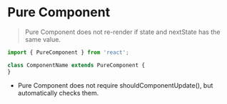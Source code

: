 # Pure Component

> Pure Component does not re-render if state and nextState has the same value.

```js
import { PureComponent } from 'react';

class ComponentName extends PureComponent {
}
```

* Pure Component does not require shouldComponentUpdate(), but automatically checks them.
